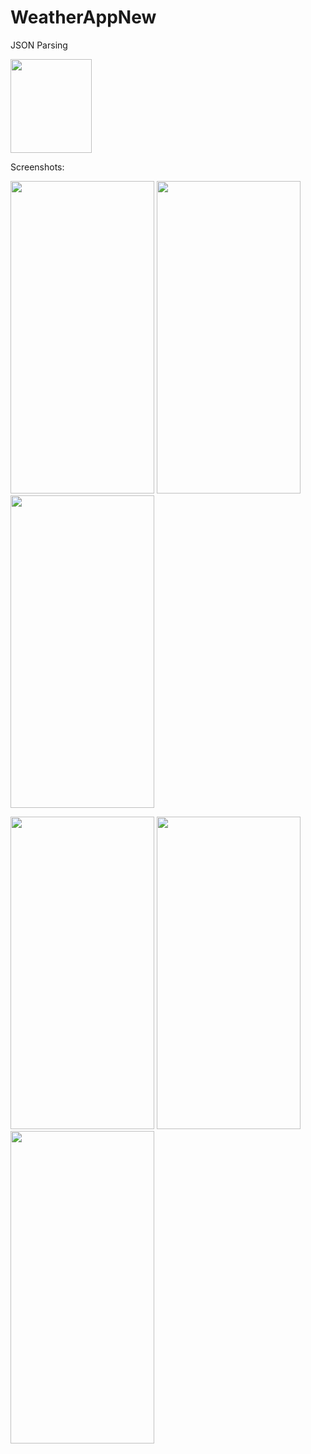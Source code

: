 # WeatherAppNew
JSON Parsing

<p>
<img src="https://user-images.githubusercontent.com/107529020/181051196-c8a9fd74-1cac-4d59-9820-21fc9bcc1751.png" height="150" width="130"/>
<p>

 Screenshots:
 <p>
<img src="https://user-images.githubusercontent.com/107529020/181052695-26361769-613c-42c4-b410-29fb856e0302.png" height="500" width="230"/> 
<img src="https://user-images.githubusercontent.com/107529020/181054628-181482dd-6130-4940-abe2-0cb6949f1bc8.png" height="500" width="230"/>
<img src="https://user-images.githubusercontent.com/107529020/181055364-0d66e49e-7317-4b6e-bd9b-d1f9e749aca6.png" height="500" width="230"/>
  <p>
<img src="https://user-images.githubusercontent.com/107529020/181056110-2ba87773-ec2f-43db-b014-c20ce3a6c522.png" height="500" width="230"/>
<img src="https://user-images.githubusercontent.com/107529020/181056575-a8e373e6-62a8-4de5-967e-15c139f9a743.png" height="500" width="230"/>
<img src="https://user-images.githubusercontent.com/107529020/181056590-bdb678a3-c1e1-448b-a64e-a52cb8dedb33.png" height="500" width="230"/>
